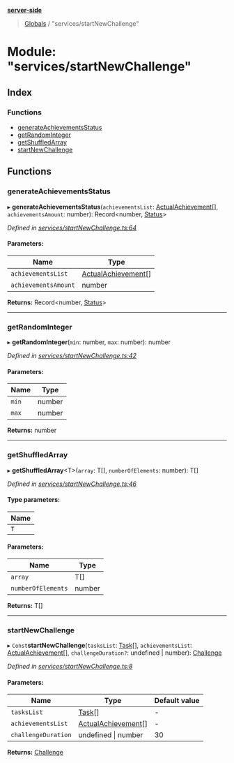 **[server-side](../README.md)**

> [Globals](../globals.md) / "services/startNewChallenge"

# Module: "services/startNewChallenge"

## Index

### Functions

- [generateAchievementsStatus](_services_startnewchallenge_.md#generateachievementsstatus)
- [getRandomInteger](_services_startnewchallenge_.md#getrandominteger)
- [getShuffledArray](_services_startnewchallenge_.md#getshuffledarray)
- [startNewChallenge](_services_startnewchallenge_.md#startnewchallenge)

## Functions

### generateAchievementsStatus

▸ **generateAchievementsStatus**(`achievementsList`: [ActualAchievement](../interfaces/_types_interfaces_.actualachievement.md)[], `achievementsAmount`: number): Record\<number, [Status](../interfaces/_types_interfaces_.status.md)>

_Defined in [services/startNewChallenge.ts:64](https://github.com/plaskontaras/jsmp/blob/bc6b3bd/server/src/services/startNewChallenge.ts#L64)_

#### Parameters:

| Name                 | Type                                                                         |
| -------------------- | ---------------------------------------------------------------------------- |
| `achievementsList`   | [ActualAchievement](../interfaces/_types_interfaces_.actualachievement.md)[] |
| `achievementsAmount` | number                                                                       |

**Returns:** Record\<number, [Status](../interfaces/_types_interfaces_.status.md)>

---

### getRandomInteger

▸ **getRandomInteger**(`min`: number, `max`: number): number

_Defined in [services/startNewChallenge.ts:42](https://github.com/plaskontaras/jsmp/blob/bc6b3bd/server/src/services/startNewChallenge.ts#L42)_

#### Parameters:

| Name  | Type   |
| ----- | ------ |
| `min` | number |
| `max` | number |

**Returns:** number

---

### getShuffledArray

▸ **getShuffledArray**\<T>(`array`: T[], `numberOfElements`: number): T[]

_Defined in [services/startNewChallenge.ts:46](https://github.com/plaskontaras/jsmp/blob/bc6b3bd/server/src/services/startNewChallenge.ts#L46)_

#### Type parameters:

| Name |
| ---- |
| `T`  |

#### Parameters:

| Name               | Type   |
| ------------------ | ------ |
| `array`            | T[]    |
| `numberOfElements` | number |

**Returns:** T[]

---

### startNewChallenge

▸ `Const`**startNewChallenge**(`tasksList`: [Task](../interfaces/_types_interfaces_.task.md)[], `achievementsList`: [ActualAchievement](../interfaces/_types_interfaces_.actualachievement.md)[], `challengeDuration?`: undefined \| number): [Challenge](../interfaces/_types_interfaces_.challenge.md)

_Defined in [services/startNewChallenge.ts:8](https://github.com/plaskontaras/jsmp/blob/bc6b3bd/server/src/services/startNewChallenge.ts#L8)_

#### Parameters:

| Name                | Type                                                                         | Default value |
| ------------------- | ---------------------------------------------------------------------------- | ------------- |
| `tasksList`         | [Task](../interfaces/_types_interfaces_.task.md)[]                           | -             |
| `achievementsList`  | [ActualAchievement](../interfaces/_types_interfaces_.actualachievement.md)[] | -             |
| `challengeDuration` | undefined \| number                                                          | 30            |

**Returns:** [Challenge](../interfaces/_types_interfaces_.challenge.md)
